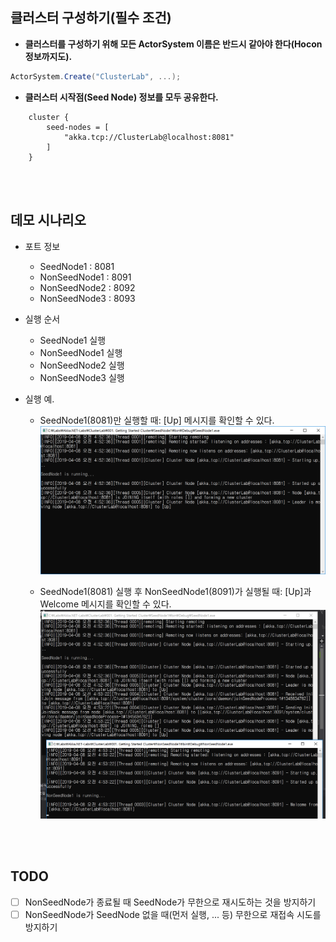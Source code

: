## 클러스터 구성하기(필수 조건)

- **클러스터를 구성하기 위해 모든 ActorSystem 이름은 반드시 같아야 한다(Hocon 정보까지도).**
```cs
ActorSystem.Create("ClusterLab", ...);
```

- **클러스터 시작점(Seed Node) 정보를 모두 공유한다.**
```
	cluster {
		seed-nodes = [
			"akka.tcp://ClusterLab@localhost:8081"
		]
	}
```
<br/>
<br/>

## 데모 시나리오
- 포트 정보
  - SeedNode1 : 8081
  - NonSeedNode1 : 8091
  - NonSeedNode2 : 8092
  - NonSeedNode3 : 8093
  
- 실행 순서
  - SeedNode1 실행
  - NonSeedNode1 실행
  - NonSeedNode2 실행
  - NonSeedNode3 실행

- 실행 예.
  - SeedNode1(8081)만 실행할 때: [Up] 메시지를 확인할 수 있다.
![](./Images/Starting_SeedNode1.png)

  - SeedNode1(8081) 실행 후 NonSeedNode1(8091)가 실행될 때: [Up]과 Welcome 메시지를 확인할 수 있다.
![](./Images/Starting_NonSeedNode1.png)

<br/>
<br/>

## TODO
- [ ] NonSeedNode가 종료될 때 SeedNode가 무한으로 재시도하는 것을 방지하기
- [ ] NonSeedNode가 SeedNode 없을 때(먼저 실행, ... 등) 무한으로 재접속 시도를 방지하기